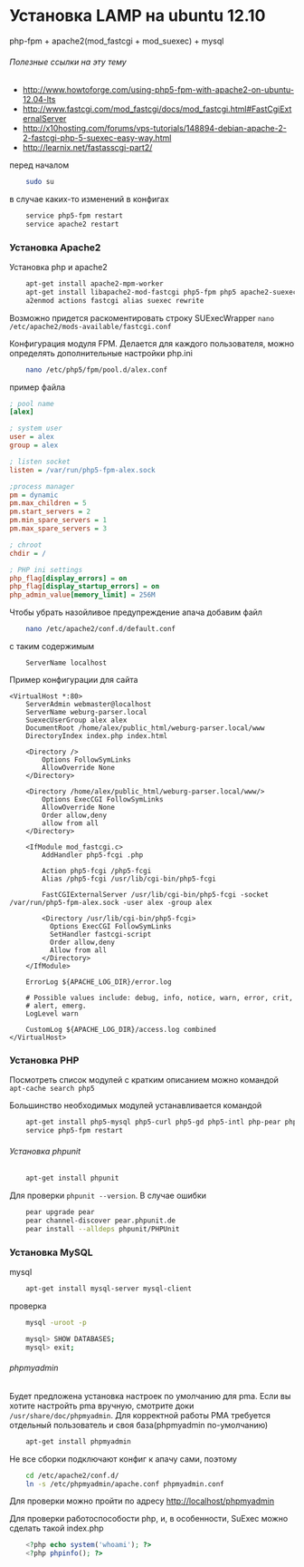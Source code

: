 Установка LAMP на ubuntu 12.10
==================

php-fpm + apache2(mod_fastcgi + mod_suexec) + mysql

###### Полезные ссылки на эту тему
* http://www.howtoforge.com/using-php5-fpm-with-apache2-on-ubuntu-12.04-lts
* http://www.fastcgi.com/mod_fastcgi/docs/mod_fastcgi.html#FastCgiExternalServer
* http://x10hosting.com/forums/vps-tutorials/148894-debian-apache-2-2-fastcgi-php-5-suexec-easy-way.html
* http://learnix.net/fastasscgi-part2/

перед началом
```bash
	sudo su
```

в случае каких-то изменений в конфигах
```bash
	service php5-fpm restart
	service apache2 restart
```

### Установка Apache2

Установка php и apache2
```bash 
  	apt-get install apache2-mpm-worker
	apt-get install libapache2-mod-fastcgi php5-fpm php5 apache2-suexec-custom
	a2enmod actions fastcgi alias suexec rewrite
```

Возможно придется раскоментировать строку SUExecWrapper ```nano /etc/apache2/mods-available/fastcgi.conf```

Конфигурация модуля FPM. Делается для каждого пользователя, можно определять дополнительные настройки php.ini
```bash 
	nano /etc/php5/fpm/pool.d/alex.conf 
```

пример файла
```ini
; pool name
[alex]

; system user
user = alex
group = alex

; listen socket
listen = /var/run/php5-fpm-alex.sock

;process manager
pm = dynamic
pm.max_children = 5
pm.start_servers = 2
pm.min_spare_servers = 1
pm.max_spare_servers = 3

; chroot 
chdir = /

; PHP ini settings
php_flag[display_errors] = on
php_flag[display_startup_errors] = on
php_admin_value[memory_limit] = 256M
```

Чтобы убрать назойливое предупреждение апача добавим файл
```bash
	nano /etc/apache2/conf.d/default.conf
```

с таким содержимым
```
	ServerName localhost
```

Пример конфигурации для сайта
```
<VirtualHost *:80>
	ServerAdmin webmaster@localhost
	ServerName weburg-parser.local
	SuexecUserGroup alex alex
	DocumentRoot /home/alex/public_html/weburg-parser.local/www
	DirectoryIndex index.php index.html

	<Directory />
		Options FollowSymLinks
		AllowOverride None
	</Directory>

	<Directory /home/alex/public_html/weburg-parser.local/www/>
		Options ExecCGI FollowSymLinks
		AllowOverride None
		Order allow,deny
		allow from all
	</Directory>

	<IfModule mod_fastcgi.c>  
		AddHandler php5-fcgi .php  

		Action php5-fcgi /php5-fcgi
		Alias /php5-fcgi /usr/lib/cgi-bin/php5-fcgi

		FastCGIExternalServer /usr/lib/cgi-bin/php5-fcgi -socket /var/run/php5-fpm-alex.sock -user alex -group alex

		<Directory /usr/lib/cgi-bin/php5-fcgi>  
		  Options ExecCGI FollowSymLinks  
		  SetHandler fastcgi-script  
		  Order allow,deny  
		  Allow from all  
		</Directory>  
	</IfModule>

	ErrorLog ${APACHE_LOG_DIR}/error.log

	# Possible values include: debug, info, notice, warn, error, crit,
	# alert, emerg.
	LogLevel warn

	CustomLog ${APACHE_LOG_DIR}/access.log combined
</VirtualHost>
```

### Установка PHP

Посмотреть список модулей с кратким описанием можно командой ```apt-cache search php5```

Большинство необходимых модулей устанавливается командой
```bash
	apt-get install php5-mysql php5-curl php5-gd php5-intl php-pear php5-imagick php5-imap php5-mcrypt php5-memcache php5-xdebug
	service php5-fpm restart
```

###### Установка phpunit
```bash
    apt-get install phpunit
```

Для проверки ```phpunit --version```.
В случае ошибки 
```bash
    pear upgrade pear
    pear channel-discover pear.phpunit.de
    pear install --alldeps phpunit/PHPUnit
```

### Установка MySQL

mysql
```bash
	apt-get install mysql-server mysql-client
```

проверка
```bash
	mysql -uroot -p

	mysql> SHOW DATABASES;
	mysql> exit;
```

###### phpmyadmin
Будет предложена установка настроек по умолчанию для pma. Если вы хотите настройть pma вручную, смотрите доки ```/usr/share/doc/phpmyadmin```. Для корректной работы PMA трeбуется отдельный пользователь и своя база(phpmyadmin по-умолчанию)
```bash
	apt-get install phpmyadmin
```
Не все сборки подключают конфиг к апачу сами, поэтому
```bash
	cd /etc/apache2/conf.d/
	ln -s /etc/phpmyadmin/apache.conf phpmyadmin.conf
```

Для проверки можно пройти по адресу [http://localhost/phpmyadmin](http://localhost/phpmyadmin)

Для проверки работоспособости php, и, в особенности, SuExec можно сделать такой index.php
```php
	<?php echo system('whoami'); ?>
	<?php phpinfo(); ?>
```

